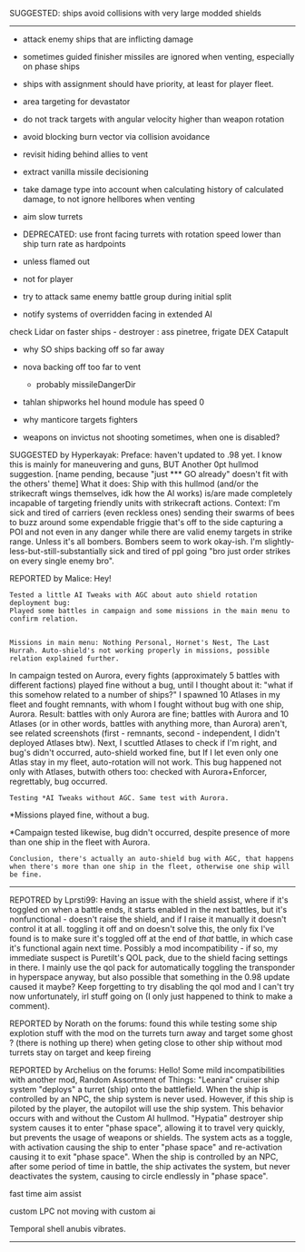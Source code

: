 SUGGESTED: ships avoid collisions with very large modded shields

----------------------------------------------------------------

- attack enemy ships that are inflicting damage

- sometimes guided finisher missiles are ignored when venting, especially on phase ships

- ships with assignment should have priority, at least for player fleet.

- area targeting for devastator

- do not track targets with angular velocity higher than weapon rotation

- avoid blocking burn vector via collision avoidance

- revisit hiding behind allies to vent

- extract vanilla missile decisioning

- take damage type into account when calculating history of calculated damage, to not ignore hellbores when venting

- aim slow turrets
- DEPRECATED: use front facing turrets with rotation speed lower than ship turn rate as hardpoints
- unless flamed out
- not for player

- try to attack same enemy battle group during initial split

- notify systems of overridden facing in extended AI

check Lidar on faster ships - destroyer : ass pinetree, frigate DEX Catapult

- why SO ships backing off so far away
- nova backing off too far to vent
    - probably missileDangerDir

- tahlan shipworks hel hound module has speed 0

- why manticore targets fighters

- weapons on invictus not shooting sometimes, when one is disabled?

SUGGESTED by Hyperkayak:
Preface: haven't updated to .98 yet.
I know this is mainly for maneuvering and guns,
BUT
Another 0pt hullmod suggestion.
[name pending, because "just *** GO already" doesn't fit with the others' theme]
What it does: Ship with this hullmod (and/or the strikecraft wings themselves, idk how the AI works) is/are made completely incapable of targeting friendly units with strikecraft actions.
Context: I'm sick and tired of carriers (even reckless ones) sending their swarms of bees to buzz around some expendable friggie that's off to the side capturing a POI and not even in any danger while there are valid enemy targets in strike range. Unless it's all bombers. Bombers seem to work okay-ish.
I'm slightly-less-but-still-substantially sick and tired of ppl going "bro just order strikes on every single enemy bro".

REPORTED by Malice:
Hey!

    Tested a little AI Tweaks with AGC about auto shield rotation deployment bug:
    Played some battles in campaign and some missions in the main menu to confirm relation.


    Missions in main menu: Nothing Personal, Hornet's Nest, The Last Hurrah. Auto-shield's not working properly in missions, possible relation explained further.


In campaign tested on Aurora, every fights (approximately 5 battles with different factions) played fine without a bug, until I thought about it: "what if this somehow related to a number of ships?" I spawned 10 Atlases in my fleet and fought remnants, with whom I fought without bug with one ship, Aurora.
Result: battles with only Aurora are fine; battles with Aurora and 10 Atlases (or in other words, battles with anything more, than Aurora) aren't, see related screenshots (first - remnants, second - independent, I didn't deployed Atlases btw).
Next, I scuttled Atlases to check if I'm right, and bug's didn't occurred, auto-shield worked fine, but If I let even only one Atlas stay in my fleet, auto-rotation will not work. This bug happened not only with Atlases, butwith others too: checked with Aurora+Enforcer, regrettably, bug occurred.

    Testing *AI Tweaks without AGC. Same test with Aurora.


*Missions played fine, without a bug.

*Campaign tested likewise, bug didn't occurred, despite presence of more than one ship in the fleet with Aurora.

    Conclusion, there's actually an auto-shield bug with AGC, that happens when there's more than one ship in the fleet, otherwise one ship will be fine.

----------------------------------------------------------------

REPOTRED by Lprsti99:
Having an issue with the shield assist, where if it's toggled on when a battle ends, it starts enabled in the next battles, but it's nonfunctional - doesn't raise the shield, and if I raise it manually it doesn't control it at all.  toggling it off and on doesn't solve this, the only fix I've found is to make sure it's toggled off at the end of *that* battle, in which case it's functional again next time.  Possibly a mod incompatibility - if so, my immediate suspect is Puretilt's QOL pack, due to the shield facing settings in there.  I mainly use the qol pack for automatically toggling the transponder in hyperspace anyway, but also possible that something in the 0.98 update caused it maybe? Keep forgetting to try disabling the qol mod and I can't try now unfortunately, irl stuff going on (I only just happened to think to make a comment).

REPORTED by Norath on the forums:
found this while testing some ship explotion stuff
with the mod on the turrets turn away and target some ghost ? (there is nothing up there) when geting close to other ship
without mod turrets stay on target and keep fireing

REPORTED by Archelius on the forums:
Hello! Some mild incompatibilities with another mod, Random Assortment of Things:
    "Leanira" cruiser ship system "deploys" a turret (ship) onto the battlefield. When the ship is controlled by an NPC, the ship system is never used. However, if this ship is piloted by the player, the autopilot will use the ship system. This behavior occurs with and without the Custom AI hullmod.
    "Hypatia" destroyer ship system causes it to enter "phase space", allowing it to travel very quickly, but prevents the usage of weapons or shields. The system acts as a toggle, with activation causing the ship to enter "phase space" and re-activation causing it to exit "phase space". When the ship is controlled by an NPC, after some period of time in battle, the ship activates the system, but never deactivates the system, causing to circle endlessly in "phase space". 

fast time aim assist

custom LPC not moving with custom ai

Temporal shell anubis vibrates.

----------------------------------------------------------------


